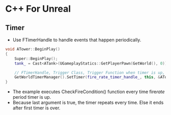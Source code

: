 # C++ For Unreal

## Timer

- Use FTimerHandle to handle events that happen periodically.

```cpp
void ATower::BeginPlay()
{
    Super::BeginPlay();
    tank_ = Cast<ATank>(UGameplayStatics::GetPlayerPawn(GetWorld(), 0));

	// FTimerHandle, Trigger Class, Trigger Function when timer is up, repeat
    GetWorldTimerManager().SetTimer(fire_rate_timer_handle_, this, &ATower::CheckFireCondition, fire_rate_, true);
}
```

- The example executes CheckFireCondition() function every time fire*rate* period timer is up.
- Because last argument is true, the timer repeats every time. Else it ends after first timer is over.
